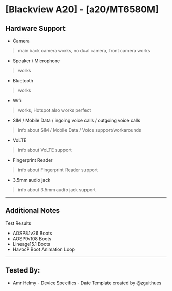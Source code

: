 # [Blackview A20] - [a20/MT6580M]
 ## Hardware Support
 * Camera
> main back camera works, no dual camera,
front camera works
 * Speaker / Microphone
> works
 * Bluetooth
> works
 * Wifi
> works, Hotspot also works perfect
 * SIM / Mobile Data / ingoing voice calls / outgoing voice calls
> info about SIM / Mobile Data / Voice support/workarounds
 * VoLTE
> info about VoLTE support
 * Fingerprint Reader
> info about Fingerprint Reader support
 * 3.5mm audio jack
> info about 3.5mm audio jack support
 ***
## Additional Notes
 Test Results
  *  AOSP8.1v26 Boots
  *  AOSP9v108  Boots
  *  Lineage15.1  Boots
  *  HavocP       Boot Animation Loop
    
 ***
 ## Tested By:
* Amr Helmy - Device Specifics - Date
 Template created by @zguithues